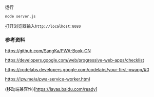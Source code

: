 运行
```
node server.js
```

打开浏览器输入`http://localhost:8080`


### 参考资料
https://github.com/SangKa/PWA-Book-CN

https://developers.google.com/web/progressive-web-apps/checklist

https://codelabs.developers.google.com/codelabs/your-first-pwapp/#0

https://lzw.me/a/pwa-service-worker.html

(移动端兼容性)[https://lavas.baidu.com/ready]